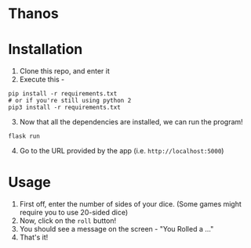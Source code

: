 # Thanos


# Installation 

1. Clone this repo, and enter it
2. Execute this -
```
pip install -r requirements.txt
# or if you're still using python 2
pip3 install -r requirements.txt
```

3. Now that all the dependencies are installed, we can run the program!
```
flask run
```

4. Go to the URL provided by the app (i.e. `http://localhost:5000`)

# Usage

1. First off, enter the number of sides of your dice. (Some games might require you to use 20-sided dice)
2. Now, click on the `roll` button!
3. You should see a message on the screen - "You Rolled a ..."
4. That's it!

